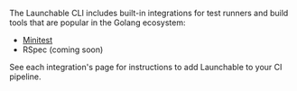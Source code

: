 The Launchable CLI includes built-in integrations for test runners and build tools that are popular in the Golang ecosystem:

* [Minitest](../test-runners/minitest.md)
* RSpec (coming soon)

See each integration's page for instructions to add Launchable to your CI pipeline.